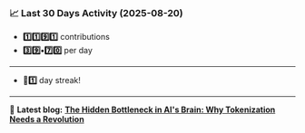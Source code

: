 <!--START_STATS-->
### 📈 Last 30 Days Activity (2025-08-20)  
- **1️⃣1️⃣9️⃣1️⃣** contributions  
- **3️⃣9️⃣•7️⃣0️⃣** per day
---
- **🎱1️⃣** day streak!
---
📝 **Latest blog:** [**The Hidden Bottleneck in AI's Brain: Why Tokenization Needs a Revolution**](https://andriak.com/blog/tokenization-revolution)
<!--END_STATS-->
